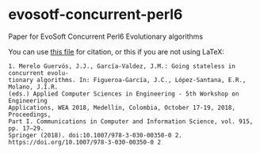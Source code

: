 # evosotf-concurrent-perl6

Paper for EvoSoft Concurrent Perl6 Evolutionary algorithms

You can use [this file](this-paper.bib) for citation, or this if you
are not using LaTeX:

```
1. Merelo Guervós, J.J., García-Valdez, J.M.: Going stateless in concurrent evolu-
tionary algorithms. In: Figueroa-García, J.C., López-Santana, E.R., Molano, J.I.R.
(eds.) Applied Computer Sciences in Engineering - 5th Workshop on Engineering
Applications, WEA 2018, Medellín, Colombia, October 17-19, 2018, Proceedings,
Part I. Communications in Computer and Information Science, vol. 915, pp. 17–29.
Springer (2018). doi:10.1007/978-3-030-00350-0 2.
https://doi.org/10.1007/978-3-030-00350-0 2
```

